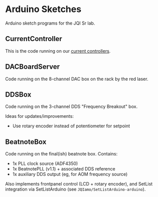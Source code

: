 # Arduino Sketches

Arduino sketch programs for the JQI Sr lab.

## CurrentController

This is the code running on our [current controllers](https://jqi-wiki.physics.umd.edu/d/documentation/electronics/current_controller).

## DACBoardServer

Code running on the 8-channel DAC box on the rack by the red laser.

## DDSBox

Code running on the 3-channel DDS "Frequency Breakout" box.

Ideas for updates/improvements:

* Use rotary encoder instead of potentiometer for setpoint

## BeatnoteBox

Code running on the final(ish) beatnote box. Contains:

* 1x PLL clock source (ADF4350)
* 1x BeatnotePLL (v1.1) + associated DDS reference
* 1x auxiliary DDS output (eg, for AOM frequency source)

Also implements frontpanel control (LCD + rotary encoder), and SetList integration via SetListArduino (see `JQIamo/SetListArduino-arduino`).
